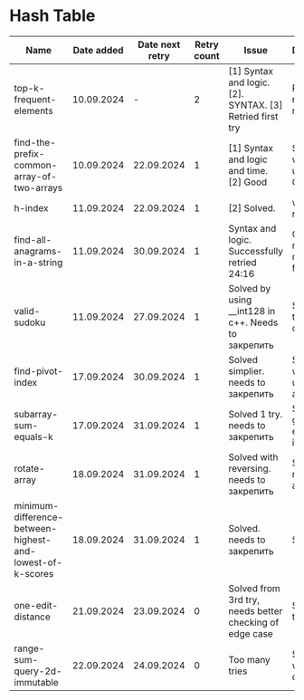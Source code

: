 # Hash Table

| Name                                                      | Date added | Date next retry | Retry count | Issue                                                    | Description                                  |
|-----------------------------------------------------------|------------|-----------------|-------------|----------------------------------------------------------|----------------------------------------------|
| top-k-frequent-elements                                   | 10.09.2024 | -               | 2           | [1] Syntax and logic. [2]. SYNTAX. [3] Retried first try | Finally retried with no issues               |
| find-the-prefix-common-array-of-two-arrays                | 10.09.2024 | 22.09.2024      | 1           | [1] Syntax and logic and time. [2] Good                  | Solved without set using array. Good, 1 try. |
| h-index                                                   | 11.09.2024 | 22.09.2024      | 1           | [2] Solved.                                              | waits 2nd retry. Good.                       |
| find-all-anagrams-in-a-string                             | 11.09.2024 | 30.09.2024      | 1           | Syntax and logic. Successfully retried 24:16             | One more retry to make it faster             |
| valid-sudoku                                              | 11.09.2024 | 27.09.2024      | 1           | Solved by using __int128 in c++. Needs to закрепить      | Solve first try using c++                    |
| find-pivot-index                                          | 17.09.2024 | 30.09.2024      | 1           | Solved simplier. needs to закрепить                      | Solved without using prefix array            |
| subarray-sum-equals-k                                     | 17.09.2024 | 31.09.2024      | 1           | Solved 1 try.       needs to закрепить                   | Solved and good explanation is written.      |                                        
| rotate-array                                              | 18.09.2024 | 31.09.2024      | 1           | Solved with reversing. needs to закрепить                | Solved by not coping an array                |
| minimum-difference-between-highest-and-lowest-of-k-scores | 18.09.2024 | 31.09.2024      | 1           | Solved. needs to закрепить                               | Solved.                                      |
| one-edit-distance                                         | 21.09.2024 | 23.09.2024      | 0           | Solved from 3rd try, needs better checking of edge case  | Solve first try.                             |
| range-sum-query-2d-immutable                              | 22.09.2024 | 24.09.2024      | 0           | Too many tries                                           | Solved, but we need to do 1try.              |
